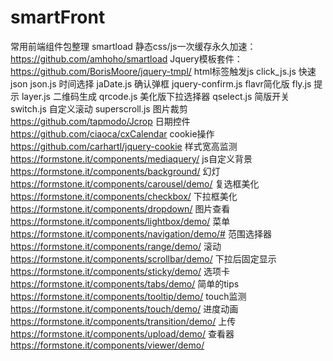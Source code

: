# smartFront
常用前端组件包整理
smartload 静态css/js一次缓存永久加速：https://github.com/amhoho/smartload
Jquery模板套件：https://github.com/BorisMoore/jquery-tmpl/
html标签触发js click_js.js
快速json json.js
时间选择 jaDate.js
确认弹框 jquery-confirm.js
flavr简化版 fly.js
提示 layer.js 
二维码生成 qrcode.js
美化版下拉选择器 qselect.js
简版开关 switch.js
自定义滚动 superscroll.js
图片裁剪 https://github.com/tapmodo/Jcrop
日期控件 https://github.com/ciaoca/cxCalendar
cookie操作 https://github.com/carhartl/jquery-cookie
样式宽高监测 https://formstone.it/components/mediaquery/
js自定义背景 https://formstone.it/components/background/
幻灯 https://formstone.it/components/carousel/demo/
复选框美化 https://formstone.it/components/checkbox/
下拉框美化 https://formstone.it/components/dropdown/
图片查看 https://formstone.it/components/lightbox/demo/
菜单 https://formstone.it/components/navigation/demo/#
范围选择器 https://formstone.it/components/range/demo/
滚动 https://formstone.it/components/scrollbar/demo/
下拉后固定显示 https://formstone.it/components/sticky/demo/
选项卡 https://formstone.it/components/tabs/demo/
简单的tips https://formstone.it/components/tooltip/demo/
touch监测 https://formstone.it/components/touch/demo/
进度动画 https://formstone.it/components/transition/demo/
上传 https://formstone.it/components/upload/demo/
查看器 https://formstone.it/components/viewer/demo/
